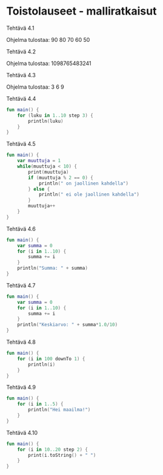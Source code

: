 # Toistolauseet - malliratkaisut

Tehtävä 4.1

Ohjelma tulostaa:
90
80
70
60
50

Tehtävä 4.2

Ohjelma tulostaa: 1098765483241

Tehtävä 4.3

Ohjelma tulostaa:
3
6
9

Tehtävä 4.4

```kotlin
fun main() {
    for (luku in 1..10 step 3) {
   		println(luku)
    }
}
```

Tehtävä 4.5

```kotlin
fun main() {
    var muuttuja = 1
    while(muuttuja < 10) {
        print(muuttuja)
        if (muuttuja % 2 == 0) {
            println(" on jaollinen kahdella")
        } else {
            println(" ei ole jaollinen kahdella")
        }
        muuttuja++
    }
}
```

Tehtävä 4.6

```kotlin
fun main() {
    var summa = 0
    for (i in 1..10) {
    	summa += i
    }
    println("Summa: " + summa)
}
```

Tehtävä 4.7

```kotlin
fun main() {
    var summa = 0
    for (i in 1..10) {
    	summa += i
    }
    println("Keskiarvo: " + summa*1.0/10)
}
```

Tehtävä 4.8

```kotlin
fun main() {
    for (i in 100 downTo 1) {
    	println(i)
    }
}
```

Tehtävä 4.9

```kotlin
fun main() {
    for (i in 1..5) {
    	println("Hei maailma!")
    }
}
```

Tehtävä 4.10

```kotlin
fun main() {
    for (i in 10..20 step 2) {
    	print(i.toString() + " ")
    }
}
```
